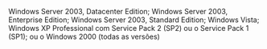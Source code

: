Windows Server 2003, Datacenter Edition; Windows Server 2003, Enterprise Edition; Windows Server 2003, Standard Edition; Windows Vista; Windows XP Professional com Service Pack 2 \(SP2\) ou o Service Pack 1 \(SP1\); ou o Windows 2000 \(todas as versões\)
